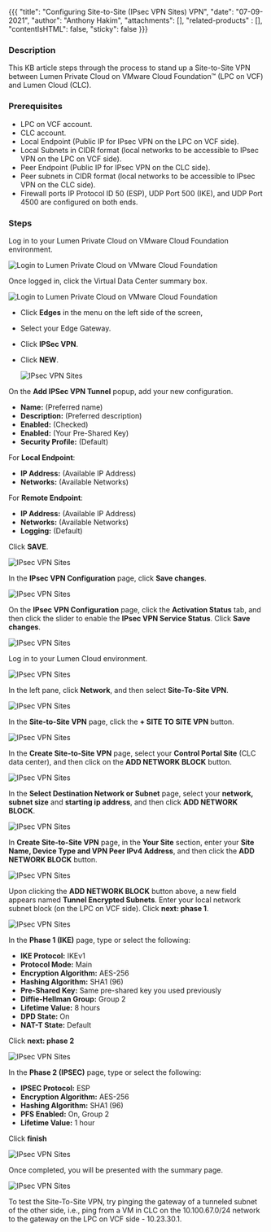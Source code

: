 {{{
  "title": "Configuring Site-to-Site (IPsec VPN Sites) VPN",
  "date": "07-09-2021",
  "author": "Anthony Hakim",
  "attachments": [],
  "related-products" : [],
  "contentIsHTML": false,
  "sticky": false
}}}

### Description
This KB article steps through the process to stand up a Site-to-Site VPN between Lumen Private Cloud on VMware Cloud Foundation™ (LPC on VCF) and Lumen Cloud (CLC).

### Prerequisites
* LPC on VCF account.
* CLC account.
* Local Endpoint (Public IP for IPsec VPN on the LPC on VCF side).
* Local Subnets in CIDR format (local networks to be accessible to IPsec VPN on the LPC on VCF side).
* Peer Endpoint (Public IP for IPsec VPN on the CLC side).
* Peer subnets in CIDR format (local networks to be accessible to IPsec VPN on the CLC side).
* Firewall ports IP Protocol ID 50 (ESP), UDP Port 500 (IKE), and UDP Port 4500 are configured on both ends.

### Steps
Log in to your Lumen Private Cloud on VMware Cloud Foundation environment.

  ![Login to Lumen Private Cloud on VMware Cloud Foundation](../../images/dccf/login-html5.png)

Once logged in, click the Virtual Data Center summary box.

![Login to Lumen Private Cloud on VMware Cloud Foundation](../../images/dccf/data-centers-summary.png)

* Click __Edges__ in the menu on the left side of the screen, 
* Select your Edge Gateway.
* Click __IPSec VPN__. 
* Click __NEW__. 

  ![IPsec VPN Sites](../../images/dccf/s2svpn1.png)

 On the __Add IPSec VPN Tunnel__ popup, add your new configuration.

 - __Name:__ (Preferred name)
 - __Description:__ (Preferred description)
 - __Enabled:__ (Checked)
 - __Enabled:__ (Your Pre-Shared Key)
 - __Security Profile:__ (Default)

 For __Local Endpoint__:
 - __IP Address:__ (Available IP Address)
 - __Networks:__ (Available Networks)

 For __Remote Endpoint__:
- __IP Address:__ (Available IP Address)
 - __Networks:__ (Available Networks)
 - __Logging:__ (Default)
 
Click __SAVE__.

  ![IPsec VPN Sites](../../images/dccf/s2svpn3.png)

In the __IPsec VPN Configuration__ page, click __Save changes__.

  ![IPsec VPN Sites](../../images/dccf/s2svpn4.png)

On the __IPsec VPN Configuration__ page, click the __Activation Status__ tab, and then click the slider to enable the __IPsec VPN Service Status__. Click __Save changes__.

  ![IPsec VPN Sites](../../images/dccf/s2svpn5.png)

Log in to your Lumen Cloud environment.

  ![IPsec VPN Sites](../../images/dccf/s2svpn6.png)

In the left pane, click __Network__, and then select __Site-To-Site VPN__.

  ![IPsec VPN Sites](../../images/dccf/s2svpn7.png)

In the __Site-to-Site VPN__ page, click the __+ SITE TO SITE VPN__ button.

  ![IPsec VPN Sites](../../images/dccf/s2svpn8.png)

In the __Create Site-to-Site VPN__ page, select your __Control Portal Site__ (CLC data center), and then click on the __ADD NETWORK BLOCK__ button.

  ![IPsec VPN Sites](../../images/dccf/s2svpn9.png)

In the __Select Destination Network or Subnet__ page, select your __network, subnet size__ and __starting ip address__, and then click __ADD NETWORK BLOCK__.

  ![IPsec VPN Sites](../../images/dccf/s2svpn10.png)

In __Create Site-to-Site VPN__ page, in the __Your Site__ section, enter your __Site Name, Device Type and VPN Peer IPv4 Address__, and then click the __ADD NETWORK BLOCK__ button.

  ![IPsec VPN Sites](../../images/dccf/s2svpn11.png)

Upon clicking the __ADD NETWORK BLOCK__ button above, a new field appears named __Tunnel Encrypted Subnets__. Enter your local network subnet block (on the LPC on VCF side). Click __next: phase 1__.

  ![IPsec VPN Sites](../../images/dccf/s2svpn12.png)

In the __Phase 1 (IKE)__ page, type or select the following:
  - __IKE Protocol:__ IKEv1
  - __Protocol Mode:__ Main
  - __Encryption Algorithm:__ AES-256
  - __Hashing Algorithm:__ SHA1 (96)
  - __Pre-Shared Key:__ Same pre-shared key you used previously
  - __Diffie-Hellman Group:__ Group 2
  - __Lifetime Value:__ 8 hours
  - __DPD State:__ On
  - __NAT-T State:__ Default

Click __next: phase 2__

  ![IPsec VPN Sites](../../images/dccf/s2svpn13.png)

In the __Phase 2 (IPSEC)__ page, type or select the following:
  - __IPSEC Protocol:__ ESP
  - __Encryption Algorithm:__ AES-256
  - __Hashing Algorithm:__ SHA1 (96)
  - __PFS Enabled:__ On, Group 2
  - __Lifetime Value:__ 1 hour

Click __finish__

  ![IPsec VPN Sites](../../images/dccf/s2svpn14.png)

Once completed, you will be presented with the summary page.

  ![IPsec VPN Sites](../../images/dccf/s2svpn15.png)

To test the Site-To-Site VPN, try pinging the gateway of a tunneled subnet of the other side, i.e., ping from a VM in CLC on the 10.100.67.0/24 network to the gateway on the LPC on VCF side - 10.23.30.1.
